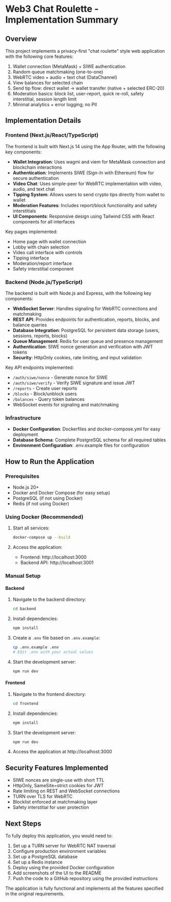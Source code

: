# Web3 Chat Roulette - Implementation Summary

## Overview

This project implements a privacy-first "chat roulette" style web application with the following core features:

1. Wallet connection (MetaMask) + SIWE authentication
2. Random queue matchmaking (one-to-one)
3. WebRTC video + audio + text chat (DataChannel)
4. View balances for selected chain
5. Send tip flow: direct wallet → wallet transfer (native + selected ERC-20)
6. Moderation basics: block list, user-report, quick re-roll, safety interstitial, session length limit
7. Minimal analytics + error logging; no PII

## Implementation Details

### Frontend (Next.js/React/TypeScript)

The frontend is built with Next.js 14 using the App Router, with the following key components:

- **Wallet Integration**: Uses wagmi and viem for MetaMask connection and blockchain interactions
- **Authentication**: Implements SIWE (Sign-In with Ethereum) flow for secure authentication
- **Video Chat**: Uses simple-peer for WebRTC implementation with video, audio, and text chat
- **Tipping System**: Allows users to send crypto tips directly from wallet to wallet
- **Moderation Features**: Includes report/block functionality and safety interstitials
- **UI Components**: Responsive design using Tailwind CSS with React components for all interfaces

Key pages implemented:
- Home page with wallet connection
- Lobby with chain selection
- Video call interface with controls
- Tipping interface
- Moderation/report interface
- Safety interstitial component

### Backend (Node.js/TypeScript)

The backend is built with Node.js and Express, with the following key components:

- **WebSocket Server**: Handles signaling for WebRTC connections and matchmaking
- **REST API**: Provides endpoints for authentication, reports, blocks, and balance queries
- **Database Integration**: PostgreSQL for persistent data storage (users, sessions, reports, blocks)
- **Queue Management**: Redis for user queue and presence management
- **Authentication**: SIWE nonce generation and verification with JWT tokens
- **Security**: HttpOnly cookies, rate limiting, and input validation

Key API endpoints implemented:
- `/auth/siwe/nonce` - Generate nonce for SIWE
- `/auth/siwe/verify` - Verify SIWE signature and issue JWT
- `/reports` - Create user reports
- `/blocks` - Block/unblock users
- `/balances` - Query token balances
- WebSocket events for signaling and matchmaking

### Infrastructure

- **Docker Configuration**: Dockerfiles and docker-compose.yml for easy deployment
- **Database Schema**: Complete PostgreSQL schema for all required tables
- **Environment Configuration**: .env.example files for configuration

## How to Run the Application

### Prerequisites

- Node.js 20+
- Docker and Docker Compose (for easy setup)
- PostgreSQL (if not using Docker)
- Redis (if not using Docker)

### Using Docker (Recommended)

1. Start all services:
   ```bash
   docker-compose up --build
   ```

2. Access the application:
   - Frontend: http://localhost:3000
   - Backend API: http://localhost:3001

### Manual Setup

#### Backend

1. Navigate to the backend directory:
   ```bash
   cd backend
   ```

2. Install dependencies:
   ```bash
   npm install
   ```

3. Create a `.env` file based on `.env.example`:
   ```bash
   cp .env.example .env
   # Edit .env with your actual values
   ```

4. Start the development server:
   ```bash
   npm run dev
   ```

#### Frontend

1. Navigate to the frontend directory:
   ```bash
   cd frontend
   ```

2. Install dependencies:
   ```bash
   npm install
   ```

3. Start the development server:
   ```bash
   npm run dev
   ```

4. Access the application at http://localhost:3000

## Security Features Implemented

- SIWE nonces are single-use with short TTL
- HttpOnly, SameSite=strict cookies for JWT
- Rate limiting on REST and WebSocket connections
- TURN over TLS for WebRTC
- Blocklist enforced at matchmaking layer
- Safety interstitial for user protection

## Next Steps

To fully deploy this application, you would need to:

1. Set up a TURN server for WebRTC NAT traversal
2. Configure production environment variables
3. Set up a PostgreSQL database
4. Set up a Redis instance
5. Deploy using the provided Docker configuration
6. Add screenshots of the UI to the README
7. Push the code to a GitHub repository using the provided instructions

The application is fully functional and implements all the features specified in the original requirements.
